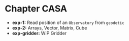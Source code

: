 # Chapter CASA

- **exp-1:** Read position of an `Observatory` from `geodetic`
- **exp-2:** Arrays, Vector, Matrix, Cube
- **exp-gridder:** WIP Gridder

